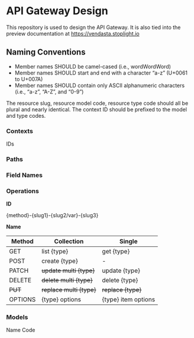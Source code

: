 # API Gateway Design

This repository is used to design the API Gateway. It is also tied into the preview documentation at https://vendasta.stoplight.io

## Naming Conventions

- Member names SHOULD be camel-cased (i.e., wordWordWord)
- Member names SHOULD start and end with a character “a-z” (U+0061 to U+007A)
- Member names SHOULD contain only ASCII alphanumeric characters (i.e., “a-z”, “A-Z”, and “0-9”)

The resource slug, resource model code, resource type code should all be plural and nearly identical. The context ID should be prefixed to the model and type codes.

### Contexts
IDs


### Paths

### Field Names

### Operations

**ID**

{method}-{slug1}-{slug2/var}-{slug3}


**Name**

Method | Collection | Single
-------|------------|-------
GET|list {type}|get {type}
POST|create {type}|-
PATCH|~~update multi {type}~~|update {type}
DELETE|~~delete multi {type}~~|delete {type}
~~PUT~~|~~replace multi {type}~~|~~replace {type}~~
OPTIONS|{type} options|{type} item options


### Models
Name
Code

